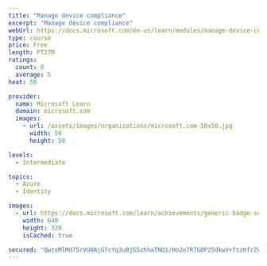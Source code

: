 ```yaml
---
title: "Manage device compliance"
excerpt: "Manage device compliance"
webUrl: https://docs.microsoft.com/en-us/learn/modules/manage-device-compliance/
type: course
price: Free
length: PT27M
ratings:
  count: 8
  average: 5
heat: 50

provider:
  name: Microsoft Learn
  domain: microsoft.com
  images:
    - url: /assets/images/organizations/microsoft.com-50x50.jpg
      width: 50
      height: 50

levels:
  - Intermediate

topics:
  - Azure
  - Identity

images:
  - url: https://docs.microsoft.com/learn/achievements/generic-badge-social.png
    width: 640
    height: 320
    isCached: true

secured: "QwteMlMd75rVU0AjGfcYq3uBjG5zhhaTNQ1/Ho2e7R7G0P25dkwV+ftzKfrZcoo/7hlwBYdyErN/+2Rj2w3hq1XR+KqwKqkvXUxwQjHXMVVCYL7zxmRXX+Ag+Cju0IOvmuYW6nC6FXFgIcLRhHi7IZKmfGXcncRayBqtZU6Tce+qzfgVDywY7slC9Yn1b94br3oI6WH7BkR3JHOoP7P4Iz/BwhV6jRVo0FEtRj3r+qwcoKVWWASR3buzXviWGFKPjSh8QamEchWXIMhUdp0wWG/AXyDHYBPiT8TVsHsTE1u+wdtBs+CzOOk7r9pQMsDQ76J0AbdBhgAs2lb+PCzcNyEUz5cs84qXNxvK0LNpk+Kdn2Xcqa3SZa+50wvBIwsY5s/3mhwW6reGS+fRx9NmihVEqlRQ9tv5B4H4DqArc0o=;kbo5o08B0ty8H7fHP7gKmw=="
---
```


